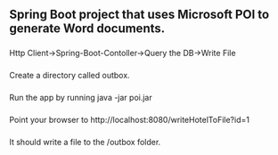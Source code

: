 ## Spring Boot project that uses Microsoft POI to generate Word documents.

###
Http Client->Spring-Boot-Contoller->Query the DB->Write File

###
Create a directory called outbox.
###
Run the app by running java -jar poi.jar
###
Point your browser to http://localhost:8080/writeHotelToFile?id=1 
###
It should write a file to the /outbox folder.
